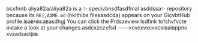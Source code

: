 bcxfnnb
aliya82a/aliya82a is a ✨ specivbnsdfasdfmal asddssa✨ repository because its `REj,ADME.md` (hklthibs filesasdcda) appears on your GicvbtHub profile.івавчясавasdhgj
You can click the Prdsaeview lsdfink tofshvfvcte ячtake a look at your changes.asdcxzczxfsd
--->cvcxvxcvxcvіваівррпо
xvsadsadфів
